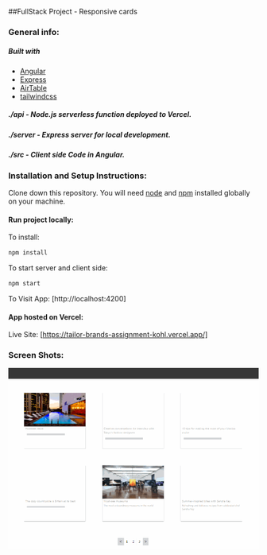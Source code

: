 ##FullStack Project - Responsive cards

### General info:
##### Built with
- [Angular](https://angular.io/start)
- [Express](https://expressjs.com/)
- [AirTable](https://airtable.com/)
- [tailwindcss](https://tailwindcss.com/)

##### ./api - Node.js serverless function deployed to Vercel.
##### ./server - Express server for local development.
##### ./src - Client side Code in Angular.


### Installation and Setup Instructions:
Clone down this repository. You will need [node](https:https://nodejs.org/en/) and [npm](https:https://nodejs.org/en/) installed globally on your machine. 

#### Run project locally:
To install:
```bash
npm install
```
To start server and client side:
```bash
npm start  
```
To Visit App:
[http://localhost:4200]

#### App hosted on Vercel:
Live Site: [https://tailor-brands-assignment-kohl.vercel.app/]

### Screen Shots:
![](src/assets/img/SS1.gif)

















